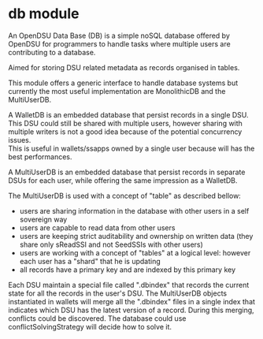 # db module

An OpenDSU Data Base (DB) is a simple noSQL database offered by OpenDSU for programmers to handle tasks where multiple
users are contributing to a database.

Aimed for storing DSU related metadata as records organised in tables.

This module offers a generic interface to handle database systems but currently the most useful
implementation are MonolithicDB and the MultiUserDB.

A WalletDB is an embedded database that persist records in a single DSU. This DSU could still be shared with
multiple users, however sharing with multiple writers is not a good idea because of the
potential concurrency issues.  
This is useful in wallets/ssapps owned by a single user because will has the best performances.

A MultiUserDB is an embedded database that persist records in separate DSUs for each user, while offering
the same impression as a WalletDB.

The MultiUserDB is used with a concept of "table" as described bellow:

- users are sharing information in the database with other users in a self sovereign way
- users are capable to read data from other users
- users are keeping strict auditability and ownership on written data (they share only sReadSSI and not SeedSSIs with
  other users)
- users are working with a concept of "tables" at a logical level:  however each user has a "shard" that he is updating
- all records have a primary key and are indexed by this primary key

Each DSU maintain a special file called ".dbindex" that records the current
state for all the records in the user's DSU.
The MultiUserDB objects instantiated in wallets will merge all the ".dbindex" files in a single index that indicates
which DSU has the
latest version of a record.
During this merging, conflicts could be discovered. The database could use conflictSolvingStrategy will decide how to
solve it. 
